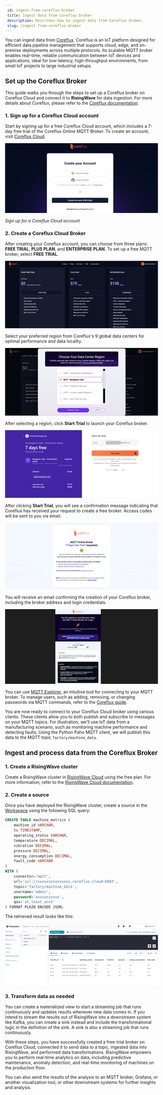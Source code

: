 ```yaml
---
 id: ingest-from-coreflux-broker
 title: Ingest data from Coreflux broker
 description: Describes how to ingest data from Coreflux broker.
 slug: /ingest-from-coreflux-broker
---
```

<head>
  <link rel="canonical" href="https://docs.risingwave.com/docs/current/ingest-from-coreflux-broker/" />
</head>

You can ingest data from [Coreflux](https://coreflux.org/). Coreflux is an IoT platform designed for efficient data pipeline management that supports cloud, edge, and on-premise deployments across multiple protocols. Its scalable MQTT broker enables real-time, reliable communication between IoT devices and applications, ideal for low-latency, high-throughput environments, from small IoT projects to large industrial setups.

## Set up the Coreflux Broker

This guide walks you through the steps to set up a Coreflux broker on Coreflux Cloud and connect it to **RisingWave** for data ingestion. For more details about Coreflux, please refer to the [Coreflux documentation](https://docs.coreflux.org/).

### 1. Sign up for a Coreflux Cloud account

Start by signing up for a free Coreflux Cloud account, which includes a 7-day free trial of the Coreflux Online MQTT Broker. To create an account, visit [Coreflux Cloud](https://auth.coreflux.org/createAccount).

![Sign up for a Coreflux Cloud account](../images/coreflux_1.png)

*Sign up for a Coreflux Cloud account*

### 2. Create a Coreflux Cloud Broker

After creating your Coreflux account, you can choose from three plans: **FREE TRIAL**, **PLUS PLAN**, and **ENTERPRISE PLAN**. To set up a free MQTT broker, select **FREE TRIAL**.

![Get started with a free-trial Coreflux broker](../images/coreflux_2.png)

Select your preferred region from Coreflux's 9 global data centers for optimal performance and data locality.

![Select a region for your Coreflux broker](../images/coreflux_3.png)

After selecting a region, click **Start Trial** to launch your Coreflux broker.

![Starting your free-trial Coreflux broker](../images/coreflux_4.png)

After clicking **Start Trial**, you will see a confirmation message indicating that Coreflux has received your request to create a free broker. Access codes will be sent to you via email.

![Request confirmation for creation of free Coreflux broker](../images/coreflux_5.png)

You will receive an email confirming the creation of your Coreflux broker, including the broker address and login credentials.

![Coreflux Broker Creation: Address and Login Credentials](../images/coreflux_6.png)

You can use [MQTT Explorer](http://mqtt-explorer.com/), an intuitive tool for connecting to your MQTT broker. To manage users, such as adding, removing, or changing passwords via MQTT commands, refer to the [Coreflux guide](https://docs.coreflux.org/getting-started/mqtt-explorer-and-coreflux-cloud-broker/).

You are now ready to connect to your Coreflux Cloud broker using various clients. These clients allow you to both publish and subscribe to messages on your MQTT topics. For illustration, we'll use IoT data from a manufacturing scenario, such as monitoring machine performance and detecting faults. Using the Python Paho MQTT client, we will publish this data to the MQTT topic `factory/machine_data`.


## Ingest and process data from the Coreflux Broker

### 1. Create a RisingWave cluster

Create a RisingWave cluster in [RisingWave Cloud](https://cloud.risingwave.com/) using the free plan. For more information, refer to the [RisingWave Cloud documentation](https://docs.risingwave.com/cloud/manage-clusters/).

### 2. Create a source

Once you have deployed the RisingWave cluster, create a source in the [Workspace](https://docs.risingwave.com/cloud/console-overview/) using the following SQL query:

```sql
CREATE TABLE machine_metrics (
    machine_id VARCHAR,
    ts TIMESTAMP,
    operating_status VARCHAR,
    temperature DECIMAL,
    vibration DECIMAL, 
    pressure DECIMAL, 
    energy_consumption DECIMAL, 
    fault_code VARCHAR
)
WITH (
    connector='mqtt',
    url='ssl://xxxxxxxxxxxxxxx.coreflux.cloud:8883',
    topic='factory/machine_data',
    username='admin',
    password='xxxxxxxxxxx',
    qos='at_least_once'
) FORMAT PLAIN ENCODE JSON;
```
The retrieved result looks like this:

![Displays the retrieved output from the source table](../images/coreflux_7.png)

### 3. Transform data as needed

You can create a materialized view to start a streaming job that runs continuously and updates results whenever new data comes in. If you intend to stream the results out of RisingWave into a downstream system like Kafka, you can create a sink instead and include the transformational logic in the definition of the sink. A sink is also a streaming job that runs continuously.


With these steps, you have successfully created a free-trial broker on Coreflux Cloud, connected it to send data to a topic, ingested data into RisingWave, and performed data transformations. RisingWave empowers you to perform real-time analytics on data, including predictive maintenance, anomaly detection, and real-time monitoring of machines on the production floor.

You can also send the results of the analysis to an MQTT broker, Grafana, or another visualization tool, or other downstream systems for further insights and analysis.
